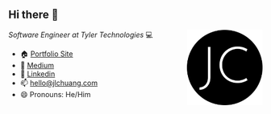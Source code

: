 <h2>Hi there 👋</h2>
<img align='right' src="https://github.com/hiddensanctum/hiddensanctum/blob/master/logo.png?raw=true" width="150">
<p><em>Software Engineer at Tyler Technologies</em> 💻</p>

- 🏠 <a href="https://www.jlchuang.com/"> Portfolio Site</a>
- 💬 <a href="https://medium.com/@jlchuang"> Medium</a>
- 👤 <a href="https://www.linkedin.com/in/jlchuang/"> Linkedin</a>
- 📫 <a href="mailto:hello@jlchuang.com"> hello@jlchuang.com</a>
- 😄 Pronouns: He/Him
